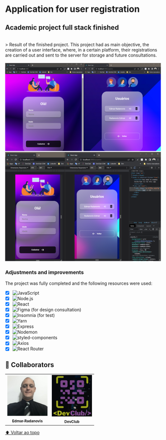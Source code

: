 # Application for user registration

 <h2>Academic project full stack finished</h2>
 <br>
 > Result of the finished project. This project had as main objective, the creation of a user interface, where, in a certain platform, their registrations are carried out and sent to the server for storage and future consultations.
 <br>
 <br>
<img src="./src/assets/_Print finished project.png" alt="page-image" width="1000px">
<img src="./src/assets/_Print finished project2.png" alt="page-image" width="1000px">

### Adjustments and improvements

The project was fully completed and the following resources were used:

- [x] ![JavaScript](https://img.shields.io/badge/-JavaScript-333333?style=flat&logo=javascript)
- [x] ![Node.js](https://img.shields.io/badge/-Node.js-333333?style=flat&logo=Node.js)
- [x] ![React](https://img.shields.io/badge/-React-333333?style=flat&logo=react)
- [x] ![Figma](https://img.shields.io/badge/-Figma-333333?style=flat&logo=figma&logoColor=007ACC) (for design consultation)
- [x] ![Insomnia](https://img.shields.io/badge/-Insomnia-333333?style=flat&logo=Insomnia) (for test)
- [x] ![Yarn](https://img.shields.io/badge/-Yarn-333333?style=flat&logo=Yarn)
- [x] ![Express](https://img.shields.io/badge/-Express-333333?style=flat&logo=express)
- [x] ![Nodemon](https://img.shields.io/badge/-Nodemon-333333?style=flat&logo=nodemon)
- [x] ![styled-components](https://img.shields.io/badge/-styled%20components-333333?style=flat&logo=styled-components)
- [x] ![Axios](https://img.shields.io/badge/-Axios-333333?style=flat&logo=Axios)
- [x] ![React Router](https://img.shields.io/badge/-React%20Router-333333?style=flat&logo=React%20Router)

## 🤝 Collaborators

<table>
  <tr>
    <td align="center">
      <a href="https://www.linkedin.com/in/edmar-radanovis-0130b611a/">
        <img src="./src/assets/_foto perfil.jpeg" width="130px;" alt="Foto de Edmar Radanovis"/><br>
        <sub>
          <b>Edmar Radanovis</b>
        </sub>
      </a>
    </td>
    <td align="center">
       <a href="https://rodolfomori.com.br/devclub/">
        <img src="./src/assets/_DevClub.png" width="130px;" alt="Logo DevClub"/><br>
        <sub>
          <b>DevClub</b>
        </sub>
      </a>
  </tr>
</table>

[⬆ Voltar ao topo](#application-for-user-registration)<br>


